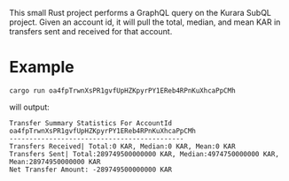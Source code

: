 This small Rust project performs a GraphQL query on the Kurara SubQL project. Given an account id, it will pull the total, median, and mean KAR in transfers sent and received for that account.

# Example
```
cargo run oa4fpTrwnXsPR1gvfUpHZKpyrPY1EReb4RPnKuXhcaPpCMh
```
will output:
```
Transfer Summary Statistics For AccountId oa4fpTrwnXsPR1gvfUpHZKpyrPY1EReb4RPnKuXhcaPpCMh
--------------------------------------------
Transfers Received| Total:0 KAR, Median:0 KAR, Mean:0 KAR
Transfers Sent| Total:289749500000000 KAR, Median:4974750000000 KAR, Mean:28974950000000 KAR
Net Transfer Amount: -289749500000000 KAR
```
